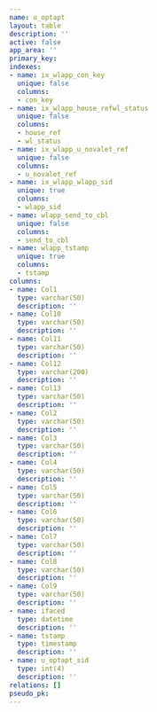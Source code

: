 ```yaml
---
name: u_optapt
layout: table
description: ''
active: false
app_area: ''
primary_key: 
indexes:
- name: ix_wlapp_con_key
  unique: false
  columns:
  - con_key
- name: ix_wlapp_house_refwl_status
  unique: false
  columns:
  - house_ref
  - wl_status
- name: ix_wlapp_u_novalet_ref
  unique: false
  columns:
  - u_novalet_ref
- name: ix_wlapp_wlapp_sid
  unique: true
  columns:
  - wlapp_sid
- name: wlapp_send_to_cbl
  unique: false
  columns:
  - send_to_cbl
- name: wlapp_tstamp
  unique: true
  columns:
  - tstamp
columns:
- name: Col1
  type: varchar(50)
  description: ''
- name: Col10
  type: varchar(50)
  description: ''
- name: Col11
  type: varchar(50)
  description: ''
- name: Col12
  type: varchar(200)
  description: ''
- name: Col13
  type: varchar(50)
  description: ''
- name: Col2
  type: varchar(50)
  description: ''
- name: Col3
  type: varchar(50)
  description: ''
- name: Col4
  type: varchar(50)
  description: ''
- name: Col5
  type: varchar(50)
  description: ''
- name: Col6
  type: varchar(50)
  description: ''
- name: Col7
  type: varchar(50)
  description: ''
- name: Col8
  type: varchar(50)
  description: ''
- name: Col9
  type: varchar(50)
  description: ''
- name: ifaced
  type: datetime
  description: ''
- name: tstamp
  type: timestamp
  description: ''
- name: u_optapt_sid
  type: int(4)
  description: ''
relations: []
pseudo_pk: 
---
```



